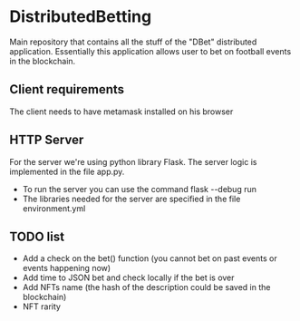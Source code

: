 # DistributedBetting
Main repository that contains all the stuff of the "DBet" distributed application. Essentially this application allows user to bet on football events in the blockchain.

## Client requirements
The client needs to have metamask installed on his browser

## HTTP Server
For the server we're using python library Flask. The server logic is implemented in the file app.py.
 - To run the server you can use the command flask --debug run
 - The libraries needed for the server are specified in the file environment.yml

## TODO list
 - Add a check on the bet() function (you cannot bet on past events or events happening now)
 - Add time to JSON bet and check locally if the bet is over
 - Add NFTs name (the hash of the description could be saved in the blockchain)
 - NFT rarity

